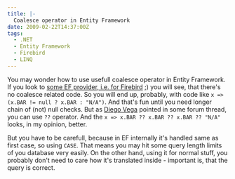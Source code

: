 ```yaml
---
title: |-
  Coalesce operator in Entity Framework
date: 2009-02-22T14:37:00Z
tags:
  - .NET
  - Entity Framework
  - Firebird
  - LINQ
---
```

You may wonder how to use usefull coalesce operator in Entity Framework. If you look to [some EF provider, i.e. for Firebird][1] ;) you will see, that there's no coalesce related code. So you will end up, probably, with code like `x => (x.BAR != null ? x.BAR : "N/A")`. And that's fun until you need longer chain of (not) null checks. But as [Diego Vega][2] pointed in some forum thread, you can use `??` operator. And the `x => x.BAR ?? x.BAR ?? x.BAR ?? "N/A"` looks, in my opinion, better.

But you have to be carefull, because in EF internally it's handled same as first case, so using `CASE`. That means you may hit some query length limits of you database very easily. On the other hand, using it for normal stuff, you probably don't need to care how it's translated inside - important is, that the query is correct.

[1]: http://firebird.svn.sourceforge.net/viewvc/firebird/NETProvider/trunk/NETProvider/source/FirebirdSql/Data/Entity/
[2]: http://blogs.msdn.com/diego/